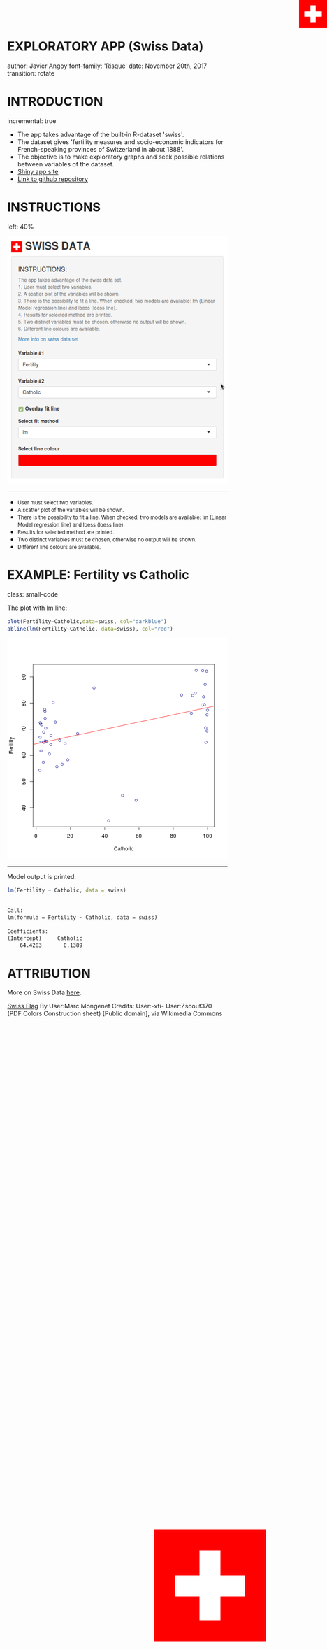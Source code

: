 <style type="text/css">

.section .reveal .state-background {
    background: white;}
.section .reveal h1,
.section .reveal p {
    color: black;
    position: relative;
    top: 4%;}
.small-code pre code {
  font-size: 1em;
}    
.ribbon {
  position: fixed;
  top:0%;
  right:0%;
}
.titleimage {
    position: fixed;
    top: 95%;
    left: 90%;
}
</style>

EXPLORATORY APP (Swiss Data) 
========================================================
author: Javier Angoy
font-family: 'Risque'
date: November 20th, 2017
transition: rotate
    
<div class="titleimage" style="margin-left:-300px; margin-top:-300px;">
<img src="images/256px-Flag_of_Switzerland.svg.png" />
</div>

INTRODUCTION
========================================================
incremental: true

<div class="ribbon">
    <img src="images/64px-Flag_of_Switzerland.svg.png"></img></div>

- The app takes advantage of the built-in R-dataset 'swiss'. 
- The dataset gives 'fertility measures and socio-economic indicators for French-speaking provinces of Switzerland in about 1888'.
- The objective is to make exploratory graphs and seek possible relations between variables of the dataset.
- [Shiny app site](https://fjavierangoy.shinyapps.io/assignmentapp)
- [Link to github repository](https://github.com/fjavierGIT/C9S4_Course_Project-Shiny_App_Repp_Pitch)

INSTRUCTIONS
========================================================
left: 40%

<div class="ribbon">
    <img src="images/64px-Flag_of_Switzerland.svg.png"></img></div>
   
![dashboard](images/dashboard.png)
***
* <small>User must select two variables.</small>
* <small>A scatter plot of the variables will be shown.</small>
* <small>There is the possibility to fit a line. When checked, two models are available: lm (Linear Model regression line) and loess (loess line).</small>
* <small>Results for selected method are printed.</small>
* <small>Two distinct variables must be chosen, otherwise no output will be shown.</small>
* <small>Different line colours are available.</small>


EXAMPLE: Fertility vs Catholic
========================================================
class: small-code

<div class="ribbon">
    <img src="images/64px-Flag_of_Switzerland.svg.png"></img></div>


The plot with lm line:

```r
plot(Fertility~Catholic,data=swiss, col="darkblue")
abline(lm(Fertility~Catholic, data=swiss), col="red")
```

![plot of chunk unnamed-chunk-2](Pitch_Presentation-figure/unnamed-chunk-2-1.png)

***

Model output is printed:

```r
lm(Fertility ~ Catholic, data = swiss)
```

```

Call:
lm(formula = Fertility ~ Catholic, data = swiss)

Coefficients:
(Intercept)     Catholic  
    64.4283       0.1389  
```

ATTRIBUTION
========================================================
<div class="ribbon">
    <img src="images/64px-Flag_of_Switzerland.svg.png"></img></div>
    
More on Swiss Data [here](https://stat.ethz.ch/R-manual/R-devel/library/datasets/html/swiss.html).

[Swiss Flag](https://commons.wikimedia.org/wiki/File%3AFlag_of_Switzerland.svg) By User:Marc Mongenet Credits:  User:-xfi- User:Zscout370 (PDF Colors Construction sheet) [Public domain], via Wikimedia Commons

